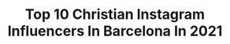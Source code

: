 ---
title: Top 10 Christian Instagram Influencers In Barcelona In 2021
description: >-
  Find top christian Instagram influencers in Barcelona in 2021. Most popular hashtags: #barcelona #instagood #ig #love.
platform: Instagram
hits: 12
text_top: See the most popular Instagram influencers on inBeat.
text_bottom: Our search engine has 12 Instagram influencers like this in Barcelona, Spain for you to collaborate.
profiles:
  - username: "chsantamaria"
    fullname: >-
      Christian Santamaria
    bio: >-
      From Barcelona. Represented by Viewmanagement New Madison - Select - Spin - D'Man - NYModels
    location: "Spain"
    followers: 12267
    engagement: 457
    commentsToLikes: 0.076098
    id: ck8sws4vjf1rm0j7804u1npdg
    verified: false
    hashtags: "#elleman, #blackandwhite, #underwear, #lifeguard"
  - username: "brianbarber_"
    fullname: >-
      βrιαη Pεrεz Qυιrσs ✪
    bio: >-
      •Barber in @christian_maez •from BCN/MADRID 🇪🇸 •1p-battle @goldenchairintl 2020🏆 •1p-battle @goldenchairintl 2020🏆 •1p-battle @goldenchairintl 2018🏆
    location: "Spain"
    followers: 21460
    engagement: 296
    commentsToLikes: 0.023191
    id: ck6ubn6jqakew0j71x4ffqen3
    verified: false
    hashtags: "#freestyle, #wahlspain, #showcasebarbers, #ink"
  - username: "oscarmarquezxl1"
    fullname: >-
      Oscar marquez
    bio: >-
      👔Andrew Christian brand ambassador
    location: "Spain"
    followers: 18884
    engagement: 497
    commentsToLikes: 0.034669
    id: ck5q9ki88bkcy0i116azz97c9
    verified: false
    hashtags: "#gayasian, #pridemonth, #gaybulge, #gayspain"
  - username: "topfoodbcn"
    fullname: >-
      Top food BCN ⭐️ Foodie
    bio: >-
      🙋🏻‍♂️ Soy Cristian | Periodista & foodie 📍Barcelona y alrd. 📩colaboraciones.topfoodbcn@gmail.com 👇🏻Tentando tu paladar con mis visitas gastronómicas
    location: "Spain"
    followers: 23473
    engagement: 386
    commentsToLikes: 0.643175
    id: ck6u9bwxqwniy0j7192wjxcry
    verified: false
    hashtags: "#foodphotography, #cheese, #chocolate, #giveaway"
  - username: "cristianvilax"
    fullname: >-
      CRISTIAN VILA
    bio: >-
      Barcelona 🌐. @getcrazywear founder.
    location: "Spain"
    followers: 3790
    engagement: 1410
    commentsToLikes: 0.098777
    id: ck6traosaxw8z0j7137imlpk8
    verified: false
    hashtags: "#unitedraw, #ig, #catalunyahype, #canon"
  - username: "_cristianvalen"
    fullname: >-
      Cristian Valencia
    bio: >-
      Actor | Productor La Gran ofensa Blue Rai El cadáver de Anna Fritz Barcelona Nit d'hivern Barcelona Nit d'estiu
    location: "Spain"
    followers: 3704
    engagement: 630
    commentsToLikes: 0.062422
    id: ck135rnw02vvg0i19go9hoq01
    verified: false
    hashtags: "#superinlove, #alexmurrull, #lagranofensa, #unk"
  - username: "cristian.valls"
    fullname: >-
      Cristian Valls
    bio: >-
      Viajero naturalista y desarrollador web especializado en ayudar a empresas relacionadas con la naturaleza 🌱 📍 Barcelona
    location: "Spain"
    followers: 9440
    engagement: 629
    commentsToLikes: 0.030192
    id: ckapcpuon4pzs0i78yaq6270m
    verified: false
    hashtags: "#animales, #macro, #fotografianaturaleza, #turismecatalunya"
  - username: "khryys"
    fullname: >-
      Cristian Giraldo
    bio: >-
      🕺Choreographer | Dancer | teacher 📍 Barcelona | Madrid 📩 csn_8@hotmail.com
    location: "Spain"
    followers: 3892
    engagement: 1489
    commentsToLikes: 0.105568
    id: ck5znagzco31k0i14oiu9q48n
    verified: false
    hashtags: "#bestdancevideo, #tvemosartista, #majordancers, #reggaetondance"
  - username: "cerverixx"
    fullname: >-
      CRISTIAN CERVERA
    bio: >-
      @fillencrew @vulturefam BARCELONA
    location: "Spain"
    followers: 2337
    engagement: 1674
    commentsToLikes: 0.071998
    id: ck5hdj5sjnpbw0i11lyiyiqqi
    verified: false
    hashtags: "#scootering, #fillencrew, #scootscootbangbang, #ride4fun"
  - username: "akka.flacco"
    fullname: >-
      Cristian Delgado
    bio: >-
      @homeboy.official @zooyork_europe @etniesskateboarding @diy.dist 💫🌿
    location: "Spain"
    followers: 8570
    engagement: 764
    commentsToLikes: 0.047549
    id: ck5hsoadfwx9i0i119ete5hy8
    verified: false
    hashtags: "#skateboardingisfun, #homeboy, #skatelife, #skateboarding"
---